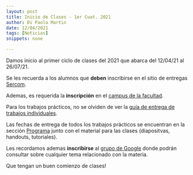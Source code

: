 ```yaml
---
layout: post
title: Inicio de Clases - 1er Cuat. 2021
author: Di Paola Martin
date: 12/04/2021
tags: [Noticias]
snippets: none

---
```


Damos inicio al primer ciclo de clases del 2021
que abarca del 12/04/21 al 26/07/21.

Se les recuerda a los alumnos que **deben** inscribirse en el sitio de entregas
<a href="{{ site.sercom_url }}" target="_blank">Sercom</a>.

Ademas, es requerida la **inscripción** en el
[campus de la facultad](https://campus.fi.uba.ar/course/view.php?id=1921).

Para los trabajos prácticos, no se olviden de ver la
[guía de entrega de trabajos individuales](/guia-entregas-tp-individual).

Las fechas de entrega de todos los trabajos prácticos
se encuentran en la sección
<a href="/programa" target="_blank">Programa</a> junto con el material
para las clases (diapositvas, handouts, tutoriales).

Les recordamos ademas **inscribirse** al
<a href="https://groups.google.com/forum/#!forum/tallerdeprogramacion" target="_blank">grupo de Google</a>
donde podrán consultar sobre cualquier tema relacionado con la materia.

Que tengan un buen comienzo de clases!
